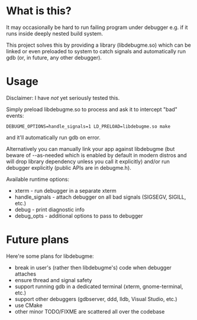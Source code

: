 # What is this?

It may occasionally be hard to run failing program under debugger
e.g. if it runs inside deeply nested build system.

This project solves this by providing a library (libdebugme.so)
which can be linked or even preloaded to system to catch signals
and automatically run gdb (or, in future, any other debugger).

# Usage

Disclaimer: I have _not_ yet seriously tested this.

Simply preload libdebugme.so to process and ask it to intercept
"bad" events:
```
DEBUGME_OPTIONS=handle_signals=1 LD_PRELOAD=libdebugme.so make
```
and it'll automatically run gdb on error.

Alternatively you can manually link your app against libdebugme
(but beware of --as-needed which is enabled by default in modern
distros and will drop library dependency unless you call it
explicitly) and/or run debugger explicitly (public APIs are
in debugme.h).

Available runtime options:
* xterm - run debugger in a separate xterm
* handle\_signals - attach debugger on all bad signals
  (SIGSEGV, SIGILL, etc.)
* debug - print diagnostic info
* debug\_opts - additional options to pass to debugger

# Future plans

Here're some plans for libdebugme:
* break in user's (rather then libdebugme's) code when debugger attaches
* ensure thread and signal safety
* support running gdb in a dedicated terminal (xterm, gnome-terminal, etc.)
* support other debuggers (gdbserver, ddd, lldb, Visual Studio, etc.)
* use CMake
* other minor TODO/FIXME are scattered all over the codebase


